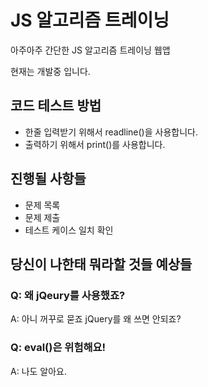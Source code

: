 # JS 알고리즘 트레이닝

아주아주 간단한 JS 알고리즘 트레이닝 웹앱

현재는 개발중 입니다.

## 코드 테스트 방법

- 한줄 입력받기 위해서 readline()을 사용합니다.
- 출력하기 위해서 print()를 사용합니다.

## 진행될 사항들

- 문제 목록
- 문제 제출
- 테스트 케이스 일치 확인

## 당신이 나한태 뭐라할 것들 예상들

### Q: 왜 jQeury를 사용했죠?
A: 아니 꺼꾸로 묻죠 jQuery를 왜 쓰면 안되죠?

### Q: eval()은 위험해요!
A: 나도 알아요.
